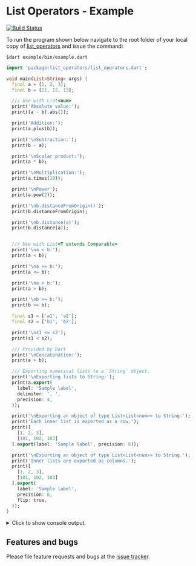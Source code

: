 # List Operators - Example
[![Build Status](https://travis-ci.com/simphotonics/list_operators.svg?branch=main)](https://travis-ci.com/simphotonics/list_operators)

To run the program shown below navigate to the
root folder of your local copy of [list_operators] and
issue the command:
```Console
$dart example/bin/example.dart
```

```Dart
import 'package:list_operators/list_operators.dart';

void main(List<String> args) {
  final a = [1, 2, 3];
  final b = [11, 12, 13];

  /// Use with List<num>
  print('Absolute value:');
  print((a - b).abs());

  print('Addition:');
  print(a.plus(b));

  print('\nSubtraction:');
  print(b - a);

  print('\nScalar product:');
  print(a * b);

  print('\nMultiplication:');
  print(a.times(10));

  print('\nPower');
  print(a.pow(2));

  print('\nb.distanceFromOrigin()');
  print(b.distanceFromOrigin);

  print('\nb.distance(a)');
  print(b.distance(a));


  /// Use with List<T extends Comparable>
  print('\na < b:');
  print(a < b);

  print('\na <= b:');
  print(a <= b);

  print('\na > b:');
  print(a > b);

  print('\nb >= b:');
  print(b >= b);

  final s1 = ['a1', 'a2'];
  final s2 = ['b1', 'b2'];

  print('\ns1 <= s2');
  print(s1 < s2);

  /// Provided by Dart
  print('\nConcatenation:');
  print(a + b);

  /// Exporting numerical lists to a `String` object.
  print('\nExporting lists to String:');
  print(a.export(
    label: 'Sample label',
    delimiter: ', ',
    precision: 4,
  ));

  print('\nExporting an object of type List<List<num>> to String:');
  print('Each inner list is exported as a row.');
  print([
    [1, 2, 3],
    [101, 102, 103]
  ].export(label: 'Sample label', precision: 6));

  print('\nExporting an object of type List<List<num>> to String.');
  print('Inner lists are exported as columns.');
  print([
    [1, 2, 3],
    [101, 102, 103]
  ].export(
    label: 'Sample label',
    precision: 6,
    flip: true,
  ));
}

```
<details><summary> Click to show console output.</summary>

```Console

dan@nano:~/list_operators$ dart example/bin/example.dart
Absolute value:
[10, 10, 10]

Addition:
[12, 14, 16]

Subtraction:
[10, 10, 10]

Scalar product:
74

Multiplication:
[10, 20, 30]

Power
[1, 4, 9]

b.distanceFromOrigin()
20.83266665599966

b.distance(a)
17.320508075688775

a < b:
true

a <= b:
true

a > b:
false

b >= b:
true

s1 <= s2
true

Concatenation:
[1, 2, 3, 11, 12, 13]

Exporting lists to String:
Sample label
1.000,
2.000,
3.000,


Exporting an object of type List<List<num>> to String:
Each inner list is exported as a row.
Sample label
1.00000 2.00000 3.00000
101.000 102.000 103.000


Exporting an object of type List<List<num>> to String.
Inner lists are exported as columns.
Sample label
1.00000 101.000
2.00000 102.000
3.00000 103.000

```
</details>


## Features and bugs

Please file feature requests and bugs at the [issue tracker][tracker].

[tracker]: https://github.com/simphotonics/list_operators/issues

[list_operators]: https://pub.dev/packages/list_operators